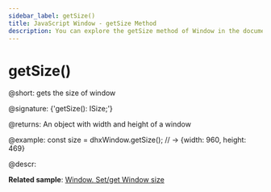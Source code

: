 ```yaml
---
sidebar_label: getSize()
title: JavaScript Window - getSize Method 
description: You can explore the getSize method of Window in the documentation of the DHTMLX JavaScript UI library. Browse developer guides and API reference, try out code examples and live demos, and download a free 30-day evaluation version of DHTMLX Suite.
---
```


# getSize()

@short: gets the size of window

@signature: {'getSize(): ISize;'}

@returns:
An object with width and height of a window

@example:
const size = dhxWindow.getSize(); // -> {width: 960, height: 469}

@descr:

**Related sample**: [Window. Set/get Window size](https://snippet.dhtmlx.com/0zqxydvm)

[comment]: # (@relatedapi: window/api/window_setsize_method.md)

[comment]: # (@related:window/usage.md#sizing-window)
